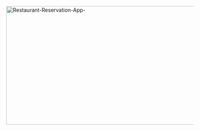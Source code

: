 <img src="https://socialify.git.ci/Thobani660/Restaurant-Reservation-App-/image?language=1&owner=1&name=1&stargazers=1&theme=Light" alt="Restaurant-Reservation-App-" width="640" height="320" />
